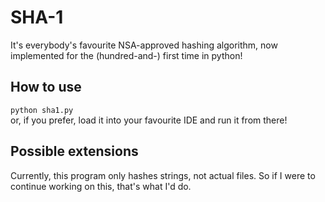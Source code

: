 # SHA-1
It's everybody's favourite NSA-approved hashing algorithm, now implemented for the (hundred-and-) first time in python!

## How to use
`python sha1.py`  
or, if you prefer, load it into your favourite IDE and run it from there!

## Possible extensions
Currently, this program only hashes strings, not actual files. So if I were to continue working on this, that's what I'd do.
